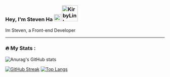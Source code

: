 ### Hey, I'm Steven Ha <a href="https://emoji.gg/emoji/6937-emojieyebrown"><img src="https://emoji.gg/assets/emoji/6937-emojieyebrown.gif" width="22px" height="22px" alt="emojieyebrown"></a> <a href="https://emoji.gg/emoji/8007-kirbylink"><img src="https://emoji.gg/assets/emoji/8007-kirbylink.gif" width="50px" height="50px" alt="KirbyLink"></a>
Im Steven, a Front-end Developer

<!--
**Steven-Ha-88/Steven-Ha-88** is a ✨ _special_ ✨ repository because its `README.md` (this file) appears on your GitHub profile.

Here are some ideas to get you started:
 👋 
- 🔭 I’m currently working on ...
- 🌱 I’m currently learning ...
- 👯 I’m looking to collaborate on ...
- 🤔 I’m looking for help with ...
- 💬 Ask me about ...
- 📫 How to reach me: ...
- 😄 Pronouns: ...
- ⚡ Fun fact: ...
-->

---

### :fire: My Stats :

![Anurag's GitHub stats](https://github-readme-stats.vercel.app/api?username=steven-ha-88&show_icons=true&theme=tokyonight&include_all_commits=true&count_private=true)


[![GitHub Streak](http://github-readme-streak-stats.herokuapp.com?user=steven-ha-88&theme=dark&background=000000)](https://git.io/streak-stats)
</b>
[![Top Langs](https://github-readme-stats.vercel.app/api/top-langs/?username=steven-ha-88&layout=compact&theme=vision-friendly-dark)](https://github.com/anuraghazra/github-readme-stats)
